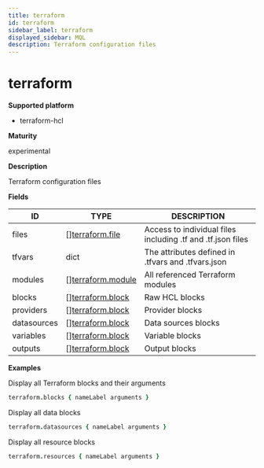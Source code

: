 ```yaml
---
title: terraform
id: terraform
sidebar_label: terraform
displayed_sidebar: MQL
description: Terraform configuration files
---
```


# terraform

**Supported platform**

- terraform-hcl

**Maturity**

experimental

**Description**

Terraform configuration files

**Fields**

| ID          | TYPE                                              | DESCRIPTION                                                 |
| ----------- | ------------------------------------------------- | ----------------------------------------------------------- |
| files       | &#91;&#93;[terraform.file](terraform.file.md)     | Access to individual files including .tf and .tf.json files |
| tfvars      | dict                                              | The attributes defined in .tfvars and .tfvars.json          |
| modules     | &#91;&#93;[terraform.module](terraform.module.md) | All referenced Terraform modules                            |
| blocks      | &#91;&#93;[terraform.block](terraform.block.md)   | Raw HCL blocks                                              |
| providers   | &#91;&#93;[terraform.block](terraform.block.md)   | Provider blocks                                             |
| datasources | &#91;&#93;[terraform.block](terraform.block.md)   | Data sources blocks                                         |
| variables   | &#91;&#93;[terraform.block](terraform.block.md)   | Variable blocks                                             |
| outputs     | &#91;&#93;[terraform.block](terraform.block.md)   | Output blocks                                               |

**Examples**

Display all Terraform blocks and their arguments

```coffee
terraform.blocks { nameLabel arguments }
```

Display all data blocks

```coffee
terraform.datasources { nameLabel arguments }
```

Display all resource blocks

```coffee
terraform.resources { nameLabel arguments }
```
